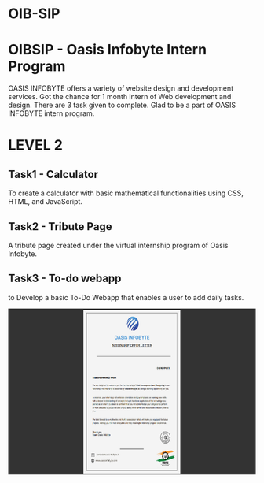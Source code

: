 # OIB-SIP
# OIBSIP - Oasis Infobyte Intern Program
OASIS INFOBYTE offers a variety of website design and development services. Got the chance for 1 month intern of Web development and design.
There are 3 task given to complete. Glad to be a part of OASIS INFOBYTE intern program.

# LEVEL 2

## Task1 - Calculator
To create a calculator with basic mathematical functionalities using CSS, HTML, and JavaScript. <br>


## Task2 - Tribute Page
A tribute page created under the virtual internship program of Oasis Infobyte. <br>


## Task3 - To-do webapp
to Develop a basic To-Do Webapp that enables a user to add daily tasks.<br>


<div align="center">
<img height="337px" src="https://github.com/shahnok007/OIB-SIP/blob/main/certificate/offer-letter.png">

</div>
